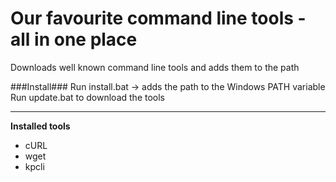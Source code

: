 Our favourite command line tools - all in one place
============

Downloads well known command line tools and adds them to the path


###Install###
Run install.bat -> adds the path to the Windows PATH variable
Run update.bat to download the tools

----------


**Installed tools**

- cURL
- wget
- kpcli

	